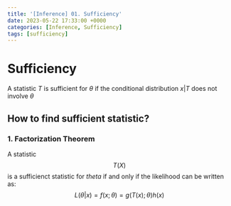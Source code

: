 ```yaml
---
title: '[Inference] 01. Sufficiency'
date: 2023-05-22 17:33:00 +0000
categories: [Inference, Sufficiency]
tags: [sufficiency]
---
```


# Sufficiency

A statistic $T$ is sufficient for $\theta$ if the conditional distribution $x|T$ does not involve $\theta$


## How to find sufficient statistic? 
### 1. Factorization Theorem

A statistic $$T(X)$$ is a sufficienct statistic for $theta$ if and only if the likelihood can be written as:
$$L(\theta|x) = f(x;\theta) = g(T(x);\theta)h(x)$$
